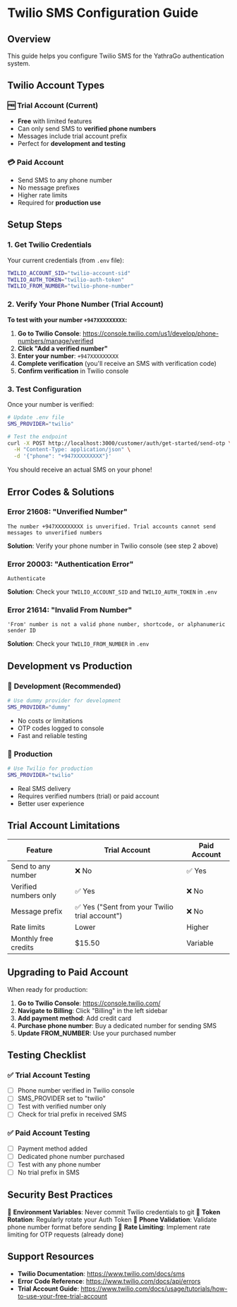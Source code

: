 # Twilio SMS Configuration Guide

## Overview

This guide helps you configure Twilio SMS for the YathraGo authentication system.

## Twilio Account Types

### 🆓 **Trial Account** (Current)
- **Free** with limited features
- Can only send SMS to **verified phone numbers**
- Messages include trial account prefix
- Perfect for **development and testing**

### 💳 **Paid Account**
- Send SMS to any phone number
- No message prefixes
- Higher rate limits
- Required for **production use**

## Setup Steps

### 1. Get Twilio Credentials

Your current credentials (from `.env` file):
```bash
TWILIO_ACCOUNT_SID="twilio-account-sid"
TWILIO_AUTH_TOKEN="twilio-auth-token"
TWILIO_FROM_NUMBER="twilio-phone-number"
```

### 2. Verify Your Phone Number (Trial Account)

**To test with your number `+947XXXXXXXXX`:**

1. **Go to Twilio Console**: https://console.twilio.com/us1/develop/phone-numbers/manage/verified
2. **Click "Add a verified number"**
3. **Enter your number**: `+947XXXXXXXXX`
4. **Complete verification** (you'll receive an SMS with verification code)
5. **Confirm verification** in Twilio console

### 3. Test Configuration

Once your number is verified:

```bash
# Update .env file
SMS_PROVIDER="twilio"

# Test the endpoint
curl -X POST http://localhost:3000/customer/auth/get-started/send-otp \
  -H "Content-Type: application/json" \
  -d '{"phone": "+947XXXXXXXXX"}'
```

You should receive an actual SMS on your phone!

## Error Codes & Solutions

### Error 21608: "Unverified Number"
```
The number +947XXXXXXXXX is unverified. Trial accounts cannot send messages to unverified numbers
```

**Solution**: Verify your phone number in Twilio console (see step 2 above)

### Error 20003: "Authentication Error"
```
Authenticate
```

**Solution**: Check your `TWILIO_ACCOUNT_SID` and `TWILIO_AUTH_TOKEN` in `.env`

### Error 21614: "Invalid From Number"
```
'From' number is not a valid phone number, shortcode, or alphanumeric sender ID
```

**Solution**: Check your `TWILIO_FROM_NUMBER` in `.env`

## Development vs Production

### 🔧 **Development (Recommended)**
```bash
# Use dummy provider for development
SMS_PROVIDER="dummy"
```
- No costs or limitations
- OTP codes logged to console
- Fast and reliable testing

### 🚀 **Production**
```bash
# Use Twilio for production
SMS_PROVIDER="twilio"
```
- Real SMS delivery
- Requires verified numbers (trial) or paid account
- Better user experience

## Trial Account Limitations

| Feature | Trial Account | Paid Account |
|---------|---------------|--------------|
| Send to any number | ❌ No | ✅ Yes |
| Verified numbers only | ✅ Yes | ❌ No |
| Message prefix | ✅ Yes ("Sent from your Twilio trial account") | ❌ No |
| Rate limits | Lower | Higher |
| Monthly free credits | $15.50 | Variable |

## Upgrading to Paid Account

When ready for production:

1. **Go to Twilio Console**: https://console.twilio.com/
2. **Navigate to Billing**: Click "Billing" in the left sidebar
3. **Add payment method**: Add credit card
4. **Purchase phone number**: Buy a dedicated number for sending SMS
5. **Update FROM_NUMBER**: Use your purchased number

## Testing Checklist

### ✅ **Trial Account Testing**
- [ ] Phone number verified in Twilio console
- [ ] SMS_PROVIDER set to "twilio"
- [ ] Test with verified number only
- [ ] Check for trial prefix in received SMS

### ✅ **Paid Account Testing**  
- [ ] Payment method added
- [ ] Dedicated phone number purchased
- [ ] Test with any phone number
- [ ] No trial prefix in SMS

## Security Best Practices

🔐 **Environment Variables**: Never commit Twilio credentials to git
🔑 **Token Rotation**: Regularly rotate your Auth Token
📱 **Phone Validation**: Validate phone number format before sending
🚫 **Rate Limiting**: Implement rate limiting for OTP requests (already done)

## Support Resources

- **Twilio Documentation**: https://www.twilio.com/docs/sms
- **Error Code Reference**: https://www.twilio.com/docs/api/errors
- **Trial Account Guide**: https://www.twilio.com/docs/usage/tutorials/how-to-use-your-free-trial-account
